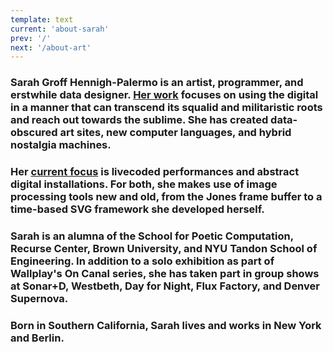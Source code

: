 ```yaml
---
template: text
current: 'about-sarah'
prev: '/'
next: '/about-art'
---
```


### Sarah Groff Hennigh-Palermo is an artist, programmer, and erstwhile data designer. **[Her work](/works) focuses on using the digital in a manner that can transcend its squalid and militaristic roots and reach out towards the sublime.** She has created data-obscured art sites, new computer languages, and hybrid nostalgia machines. 

### **Her [current focus](/about-art) is livecoded performances and abstract digital installations.** For both, she makes use of image processing tools new and old, from the Jones frame buffer to a time-based SVG framework she developed herself.

### **Sarah is an alumna of the School for Poetic Computation, Recurse Center, Brown University, and NYU Tandon School of Engineering.** In addition to a solo exhibition as part of Wallplay's On Canal series, she has taken part in group shows at Sonar+D, Westbeth, Day for Night, Flux Factory, and Denver Supernova.

### **Born in Southern California, Sarah lives and works in New York and Berlin.**
